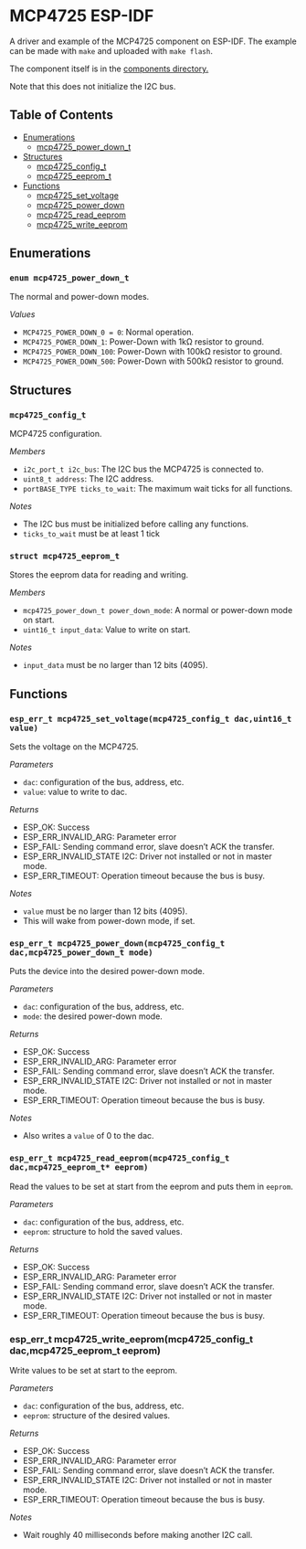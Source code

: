 MCP4725 ESP-IDF
===============

A driver and example of the MCP4725 component on ESP-IDF. 
The example can be made with `make` and uploaded with `make flash`. 

The component itself is in the [components directory.](components/)

Note that this does not initialize the I2C bus.

Table of Contents
-----------------
* [Enumerations](#enumerations)
  * [mcp4725_power_down_t](#enum-mcp4725_power_down_t)
* [Structures](#structures)
  * [mcp4725_config_t](#struct-mcp4725_config_t)
  * [mcp4725_eeprom_t](#struct-mcp4725_eeprom_t)
* [Functions](#functions)
  * [mcp4725_set_voltage](#esp_err_t-mcp4725_set_voltagemcp4725_config_t-dacuint16_t-value)
  * [mcp4725_power_down](#esp_err_t-mcp4725_power_downmcp4725_config_t-dacmcp4725_power_down_t-mode)
  * [mcp4725_read_eeprom](#esp_err_t-mcp4725_read_eeprommcp4725_config_t-dacmcp4725_eeprom_t-eeprom)
  * [mcp4725_write_eeprom](#esp_err_t-mcp4725_write_eeprommcp4725_config_t-dacmcp4725_eeprom_t-eeprom)

Enumerations
------------

### `enum mcp4725_power_down_t`

The normal and power-down modes.

*Values*
  * `MCP4725_POWER_DOWN_0 = 0`: Normal operation.
  * `MCP4725_POWER_DOWN_1`: Power-Down with 1kΩ resistor to ground.
  * `MCP4725_POWER_DOWN_100`: Power-Down with 100kΩ resistor to ground.
  * `MCP4725_POWER_DOWN_500`: Power-Down with 500kΩ resistor to ground.


Structures
----------

### `mcp4725_config_t`

MCP4725 configuration.

*Members*
  * `i2c_port_t i2c_bus`: The I2C bus the MCP4725 is connected to.
  * `uint8_t address`: The I2C address.
  * `portBASE_TYPE ticks_to_wait`: The maximum wait ticks for all functions.

*Notes*
  * The I2C bus must be initialized before calling any functions.
  * `ticks_to_wait` must be at least 1 tick


### `struct mcp4725_eeprom_t`

Stores the eeprom data for reading and writing.

*Members*
  * `mcp4725_power_down_t power_down_mode`: A normal or power-down mode on start.
  * `uint16_t input_data`: Value to write on start.

*Notes*
  * `input_data` must be no larger than 12 bits (4095).

Functions
---------

### `esp_err_t mcp4725_set_voltage(mcp4725_config_t dac,uint16_t value)`

Sets the voltage on the MCP4725.

*Parameters*
  * `dac`: configuration of the bus, address, etc.
  * `value`: value to write to dac.

*Returns*
  * ESP_OK: Success
  * ESP_ERR_INVALID_ARG: Parameter error
  * ESP_FAIL: Sending command error, slave doesn’t ACK the transfer.
  * ESP_ERR_INVALID_STATE I2C: Driver not installed or not in master mode.
  * ESP_ERR_TIMEOUT: Operation timeout because the bus is busy.

*Notes* 
  * `value` must be no larger than 12 bits (4095).
  * This will wake from power-down mode, if set.


### `esp_err_t mcp4725_power_down(mcp4725_config_t dac,mcp4725_power_down_t mode)`

Puts the device into the desired power-down mode. 

*Parameters*
  * `dac`: configuration of the bus, address, etc.
  * `mode`: the desired power-down mode.

*Returns*
  * ESP_OK: Success
  * ESP_ERR_INVALID_ARG: Parameter error
  * ESP_FAIL: Sending command error, slave doesn’t ACK the transfer.
  * ESP_ERR_INVALID_STATE I2C: Driver not installed or not in master mode.
  * ESP_ERR_TIMEOUT: Operation timeout because the bus is busy.

*Notes*
  * Also writes a `value` of 0 to the dac.


### `esp_err_t mcp4725_read_eeprom(mcp4725_config_t dac,mcp4725_eeprom_t* eeprom)`

Read the values to be set at start from the eeprom and puts them in `eeprom`.

*Parameters*
  * `dac`: configuration of the bus, address, etc.
  * `eeprom`: structure to hold the saved values.

*Returns*
  * ESP_OK: Success
  * ESP_ERR_INVALID_ARG: Parameter error
  * ESP_FAIL: Sending command error, slave doesn’t ACK the transfer.
  * ESP_ERR_INVALID_STATE I2C: Driver not installed or not in master mode.
  * ESP_ERR_TIMEOUT: Operation timeout because the bus is busy.


### esp_err_t mcp4725_write_eeprom(mcp4725_config_t dac,mcp4725_eeprom_t eeprom)

Write values to be set at start to the eeprom.

*Parameters*
  * `dac`: configuration of the bus, address, etc.
  * `eeprom`: structure of the desired values.

*Returns*
  * ESP_OK: Success
  * ESP_ERR_INVALID_ARG: Parameter error
  * ESP_FAIL: Sending command error, slave doesn’t ACK the transfer.
  * ESP_ERR_INVALID_STATE I2C: Driver not installed or not in master mode.
  * ESP_ERR_TIMEOUT: Operation timeout because the bus is busy.

*Notes*
  * Wait roughly 40 milliseconds before making another I2C call.
